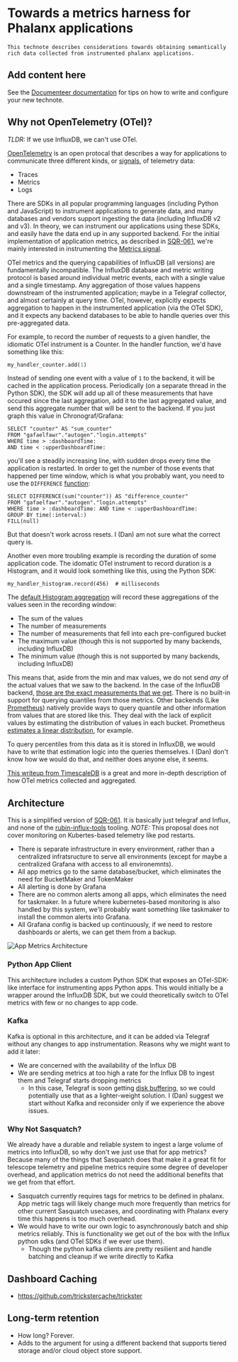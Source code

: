 # Towards a metrics harness for Phalanx applications

```{abstract}
This technote describes considerations towards obtaining semantically rich data collected from instrumented phalanx applications. 
```

## Add content here

See the [Documenteer documentation](https://documenteer.lsst.io/technotes/index.html) for tips on how to write and configure your new technote.

## Why not OpenTelemetry (OTel)?

*TLDR:* If we use InfluxDB, we can't use OTel.

[OpenTelemetry](https://opentelemetry.io/) is an open protocal that describes a way for applications to communicate three different kinds, or [signals](https://opentelemetry.io/docs/concepts/signals/), of telemetry data:
* Traces
* Metrics
* Logs

There are SDKs in all popular programming languages (including Python and JavaScript) to instrument applications to generate data, and many databases and vendors support ingesting the data (including InfluxDB v2 and v3).
In theory, we can instrument our applications using these SDKs, and easily have the data end up in any supported backend.
For the initial implementation of application metrics, as described in [SQR-061](https://sqr-061.lsst.io/#appendix-monitoring-targets), we're mainly interested in instrumenting the [Metrics signal](https://opentelemetry.io/docs/concepts/signals/metrics/).

OTel metrics and the querying capabilities of InfluxDB (all versions) are fundamentally incompatible.
The InfluxDB database and metric writing protocol is based around individual metric events, each with a single value and a single timestamp.
Any aggregation of those values happens downstream of the instrumented application; maybe in a Telegraf collector, and almost certainly at query time.
OTel, however, explicitly expects aggregation to happen in the instrumented application (via the OTel SDK), and it expects any backend databases to be able to handle queries over this pre-aggregated data.

For example, to record the number of requests to a given handler, the idiomatic OTel instrument is a Counter.
In the handler function, we'd have something like this:
```python
my_handler_counter.add(1)
```

Instead of sending one event with a value of `1` to the backend, it will be cached in the application process. Periodically (on a separate thread in the Python SDK), the SDK will add up all of these measurements that have occured since the last aggregation, add it to the last aggregated value, and send this aggregate number that will be sent to the backend.
If you just graph this value in Chronograf/Grafana:

```
SELECT "counter" AS "sum_counter"
FROM "gafaelfawr"."autogen"."login.attempts"
WHERE time > :dashboardTime:
AND time < :upperDashboardTime:
```

you'll see a steadily increasing line, with sudden drops every time the application is restarted.
In order to get the number of those events that happened per time window, which is what you probably want, you need to use the `DIFFERENCE` [function](https://docs.influxdata.com/influxdb/v1/query_language/functions/#difference):

```
SELECT DIFFERENCE(sum("counter")) AS "difference_counter"
FROM "gafaelfawr"."autogen"."login.attempts"
WHERE time > :dashboardTime: AND time < :upperDashboardTime:
GROUP BY time(:interval:)
FILL(null)
```
But that doesn't work across resets.
I (Dan) am not sure what the correct query is.

Another even more troubling example is recording the duration of some application code.
The idomatic OTel instrument to record duration is a Histogram, and it would look something like this, using the Python SDK:
```
my_handler_histogram.record(456)  # milliseconds
```
The [default Histogram aggregation](https://opentelemetry-python.readthedocs.io/en/latest/sdk/metrics.view.html#opentelemetry.sdk.metrics.view.ExplicitBucketHistogramAggregation) will record these aggregations of the values seen in the recording window:
* The sum of the values
* The number of measurements
* The number of measurements that fell into each pre-configured bucket
* The maximum value (though this is not supported by many backends, including InfluxDB)
* The minimum value (though this is not supported by many backends, including InfluxDB)

This means that, aside from the min and max values, we do not send _any_ of the actual values that we saw to the backend.
In the case of the InfluxDB backend, [those are the exact measurements that we get](https://github.com/influxdata/influxdb-observability/blob/main/docs/metrics.md#histogram-metric).
There is no built-in support for querying quantiles from those metrics.
Other backends (Like [Prometheus](https://prometheus.io/)) natively provide ways to query quantile and other information from values that are stored like this.
They deal with the lack of explicit values by estimating the distribution of values in each bucket.
Prometheus [estimates a linear distribution](https://prometheus.io/docs/practices/histograms/#errors-of-quantile-estimation), for example.

To query percentiles from this data as it is stored in InfluxDB, we would have to write that estimation logic into the queries themselves.
I (Dan) don't know how we would do that, and neither does anyone else, it seems.

[This writeup from TimescaleDB](https://www.timescale.com/blog/a-deep-dive-into-open-telemetry-metrics/) is a great and more in-depth description of how OTel metrics collected and aggregated.

## Architecture
This is a simplified version of [SQR-061](https://sqr-061.lsst.io/).
It is basically just telegraf and Influx, and none of the [rubin-influx-tools](https://github.com/lsst-sqre/rubin-influx-tools/) tooling.
*NOTE:* This proposal does not cover monitoring on Kubertes-based telemetry like pod restarts.
* There is separate infrastructure in every environment, rather than a centralized infratsructure to serve all environments (except for maybe a centralized Grafana with access to all environemnts).
* All app metrics go to the same database/bucket, which eliminates the need for BucketMaker and TokenMaker
* All alerting is done by Grafana
* There are no common alerts among all apps, which eliminates the need for taskmaker. In a future where kubernetes-based monitoring is also handled by this system, we'll probably want something like taskmaker to install the common alerts into Grafana.
* All Grafana config is backed up continuously, if we need to restore dashboards or alerts, we can get them from a backup.

![App Metrics Architecture](./images/app-metrics.png "Architecture")

### Python App Client
This architecture includes a custom Python SDK that exposes an OTel-SDK-like interface for instrumenting apps Python apps.
This would initially be a wrapper around the InfluxDB SDK, but we could theoretically switch to OTel metrics with few or no changes to app code.

### Kafka
Kafka is optional in this architecture, and it can be added via Telegraf without any changes to app instrumentation.
Reasons why we might want to add it later:
* We are concerned with the availability of the Influx DB
* We are sending metrics at too high a rate for the Influx DB to ingest them and Telegraf starts dropping metrics
  * In this case, Telegraf is soon getting [disk buffering](https://github.com/influxdata/telegraf/pull/15564), so we could potentially use that as a lighter-weight solution.
I (Dan) suggest we start without Kafka and reconsider only if we experience the above issues.

### Why Not Sasquatch?
We already have a durable and reliable system to ingest a large volume of metrics into InfluxDB, so why don't we just use that for app metrics?
Because many of the things that Sasquatch does that make it a great fit for telescope telemetry and pipeline metrics require some degree of developer overhead, and application metrics do not need the additional benefits that we get from that effort.
* Sasquatch currently requires tags for metrics to be defined in phalanx.
  App metric tags will likely change much more frequently than metrics for other current Sasquatch usecases, and coordinating with Phalanx every time this happens is too much overhead.
* We would have to write our own logic to asynchronously batch and ship metrics reliably.
  This is functionality we get out of the box with the Influx python sdks (and OTel SDKs if we ever use them).
  * Though the python kafka clients are pretty resilient and handle batching and cleanup if we write directly to Kafka


## Dashboard Caching
* https://github.com/trickstercache/trickster

## Long-term retention
* How long? Forever.
* Adds to the argument for using a different backend that supports tiered storage and/or cloud object store support.

